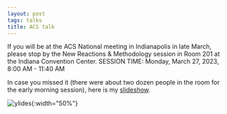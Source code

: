 ```yaml
---
layout: post
tags: talks
title: ACS talk
---
```


If you will be at the ACS National meeting in Indianapolis in late March, please stop by the New Reactions & Methodology session in Room 201 at the Indiana Convention Center. SESSION TIME: Monday, March 27, 2023, 8:00 AM - 11:40 AM

In case you missed it (there were about two dozen people in the room for the early morning session), here is my [slideshow](/_assets/2023ACSSpring.pdf).


![ylides](/_assets/toc_graphic.png){:width="50%"}

